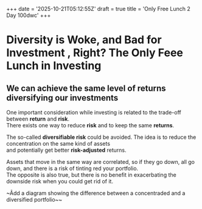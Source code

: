 +++
date = '2025-10-21T05:12:55Z'
draft = true
title = 'Only Free Lunch 2 Day 100dwc'
+++

# Diversity is Woke, and Bad for Investment , Right? The Only Feee Lunch in Investing  

## We can achieve the same level of returns diversifying our investments  

One important consideration while investing is related to the trade-off between **return** and **risk**.  
There exists one way to reduce **risk** and to keep the same **returns**.  

The so-called **diversifiable risk** could be avoided. The idea is to reduce the concentration on the same kind of assets  
and potentially get better **risk-adjusted** returns.  

Assets that move in the same way are correlated, so if they go down, all go down, and there is a risk of tinting red your portfolio.  
The opposite is also true, but there is no benefit in exacerbating the downside risk when you could get rid of it.  


~Ãdd a diagram showing the difference between a concentraded and a diversified portfolio~~


